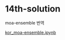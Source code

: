 # 14th-solution

moa-ensemble 번역

[kor\_moa-ensemble.ipynb](https://s3-us-west-2.amazonaws.com/secure.notion-static.com/4a13182b-4c93-4f91-95f0-49f1ebbdc8c4/kor_moa-ensemble.ipynb)

